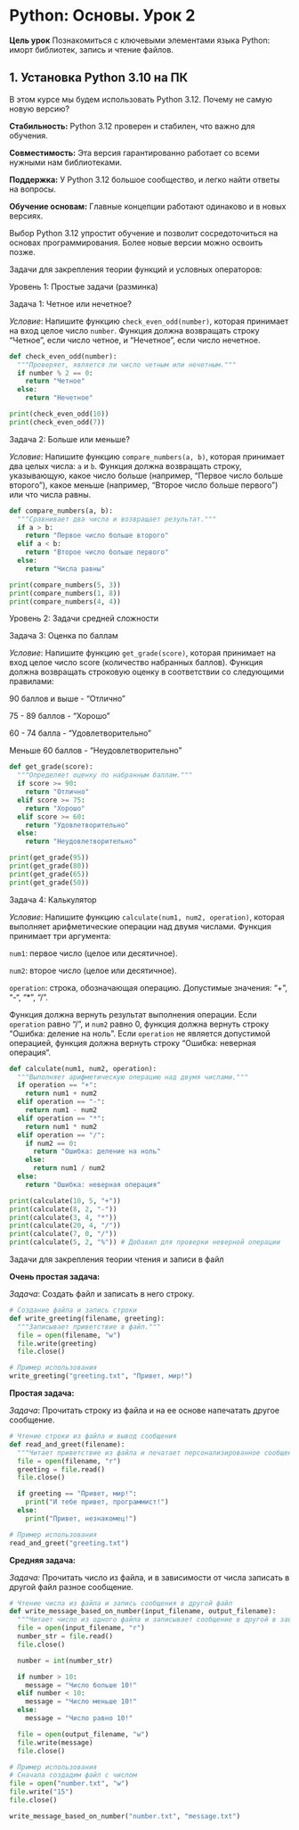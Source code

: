 # Python: Основы. Урок 2

**Цель урок** Познакомиться с ключевыми элементами языка Python: иморт библиотек, запись и чтение файлов.

## 1. Установка Python 3.10 на ПК

В этом курсе мы будем использовать Python 3.12. Почему не самую новую версию?

**Стабильность:** Python 3.12 проверен и стабилен, что важно для обучения.

**Совместимость:** Эта версия гарантированно работает со всеми нужными нам библиотеками.

**Поддержка:** У Python 3.12 большое сообщество, и легко найти ответы на вопросы.

**Обучение основам:** Главные концепции работают одинаково и в новых версиях.

Выбор Python 3.12 упростит обучение и позволит сосредоточиться на основах программирования. Более новые версии можно освоить позже.

Задачи для закрепления теории функций и условных операторов:


Уровень 1: Простые задачи (разминка)

Задача 1: Четное или нечетное?

*Условие*: Напишите функцию `check_even_odd(number)`, которая принимает на вход целое число `number`. Функция должна возвращать строку “Четное”, если число четное, и “Нечетное”, если число нечетное.

```python
def check_even_odd(number):
  """Проверяет, является ли число четным или нечетным."""
  if number % 2 == 0:
    return "Четное"
  else:
    return "Нечетное"

print(check_even_odd(10))
print(check_even_odd(7))
```

Задача 2: Больше или меньше?

*Условие*: Напишите функцию `compare_numbers(a, b)`, которая принимает два целых числа: `a` и `b`. Функция должна возвращать строку, указывающую, какое число больше (например, “Первое число больше второго”), какое меньше (например, “Второе число больше первого”) или что числа равны.

```python
def compare_numbers(a, b):
  """Сравнивает два числа и возвращает результат."""
  if a > b:
    return "Первое число больше второго"
  elif a < b:
    return "Второе число больше первого"
  else:
    return "Числа равны"

print(compare_numbers(5, 3))
print(compare_numbers(1, 8))
print(compare_numbers(4, 4))
```


Уровень 2: Задачи средней сложности

Задача 3: Оценка по баллам

*Условие*: Напишите функцию `get_grade(score)`, которая принимает на вход целое число score (количество набранных баллов). Функция должна возвращать строковую оценку в соответствии со следующими правилами:

90 баллов и выше - “Отлично”

75 - 89 баллов - “Хорошо”

60 - 74 балла - “Удовлетворительно”

Меньше 60 баллов - “Неудовлетворительно”


```python
def get_grade(score):
  """Определяет оценку по набранным баллам."""
  if score >= 90:
    return "Отлично"
  elif score >= 75:
    return "Хорошо"
  elif score >= 60:
    return "Удовлетворительно"
  else:
    return "Неудовлетворительно"

print(get_grade(95))
print(get_grade(80))
print(get_grade(65))
print(get_grade(50))
```


Задача 4: Калькулятор

*Условие*: Напишите функцию `calculate(num1, num2, operation)`, которая выполняет арифметические операции над двумя числами. Функция принимает три аргумента:

`num1`: первое число (целое или десятичное).

`num2`: второе число (целое или десятичное).

`operation`: строка, обозначающая операцию. Допустимые значения: “+”, “-“, “*”, “/”.

Функция должна вернуть результат выполнения операции. Если `operation` равно “/”, и `num2` равно 0, функция должна вернуть строку “Ошибка: деление на ноль”. Если `operation` не является допустимой операцией, функция должна вернуть строку “Ошибка: неверная операция”.

```python
def calculate(num1, num2, operation):
  """Выполняет арифметическую операцию над двумя числами."""
  if operation == "+":
    return num1 + num2
  elif operation == "-":
    return num1 - num2
  elif operation == "*":
    return num1 * num2
  elif operation == "/":
    if num2 == 0:
      return "Ошибка: деление на ноль"
    else:
      return num1 / num2
  else:
    return "Ошибка: неверная операция"

print(calculate(10, 5, "+"))
print(calculate(8, 2, "-"))
print(calculate(3, 4, "*"))
print(calculate(20, 4, "/"))
print(calculate(7, 0, "/"))
print(calculate(5, 2, "%")) # Добавил для проверки неверной операции
```

Задачи для закрепления теории чтения и записи в файл

**Очень простая задача:**

*Задача*: Создать файл и записать в него строку.

```python
# Создание файла и запись строки
def write_greeting(filename, greeting):
  """Записывает приветствие в файл."""
  file = open(filename, "w")
  file.write(greeting)
  file.close()

# Пример использования
write_greeting("greeting.txt", "Привет, мир!")
```

**Простая задача:**

*Задача*: Прочитать строку из файла и на ее основе напечатать другое сообщение.

```python
# Чтение строки из файла и вывод сообщения
def read_and_greet(filename):
  """Читает приветствие из файла и печатает персонализированное сообщение."""
  file = open(filename, "r")
  greeting = file.read()
  file.close()

  if greeting == "Привет, мир!":
    print("И тебе привет, программист!")
  else:
    print("Привет, незнакомец!")

# Пример использования
read_and_greet("greeting.txt")
```

**Средняя задача:**

*Задача:* Прочитать число из файла, и в зависимости от числа записать в другой файл разное сообщение.

```python
# Чтение числа из файла и запись сообщения в другой файл
def write_message_based_on_number(input_filename, output_filename):
  """Читает число из одного файла и записывает сообщение в другой в зависимости от числа."""
  file = open(input_filename, "r")
  number_str = file.read()
  file.close()

  number = int(number_str)

  if number > 10:
    message = "Число больше 10!"
  elif number < 10:
    message = "Число меньше 10!"
  else:
    message = "Число равно 10!"

  file = open(output_filename, "w")
  file.write(message)
  file.close()

# Пример использования
# Сначала создадим файл с числом
file = open("number.txt", "w")
file.write("15")
file.close()

write_message_based_on_number("number.txt", "message.txt")
```
